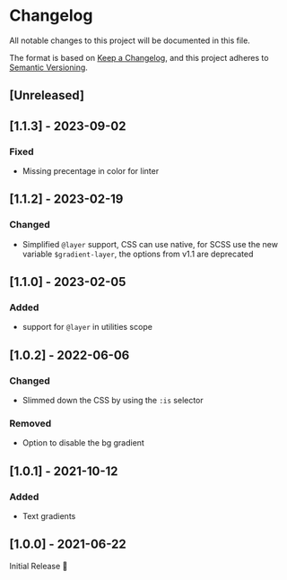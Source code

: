 # Changelog
All notable changes to this project will be documented in this file.

The format is based on [Keep a Changelog](https://keepachangelog.com/en/1.0.0/),
and this project adheres to [Semantic Versioning](https://semver.org/spec/v2.0.0.html).

## [Unreleased]

## [1.1.3] - 2023-09-02
### Fixed
- Missing precentage in color for linter

## [1.1.2] - 2023-02-19
### Changed
- Simplified `@layer` support,
  CSS can use native, for SCSS use the new variable `$gradient-layer`,
  the options from v1.1 are deprecated

## [1.1.0] - 2023-02-05
### Added
- support for `@layer` in utilities scope

## [1.0.2] - 2022-06-06
### Changed
- Slimmed down the CSS by using the `:is` selector

### Removed
- Option to disable the bg gradient

## [1.0.1] - 2021-10-12
### Added
- Text gradients

## [1.0.0] - 2021-06-22
Initial Release 🎉
